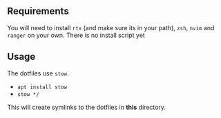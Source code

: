 ## Requirements
You will need to install `rtx` (and make sure its in your path), `zsh`, `nvim` and `ranger` on your own. There is no install script yet
## Usage
The dotfiles use `stow`.
- `apt install stow`
- `stow */`

This will create symlinks to the dotfiles in **this** directory.
